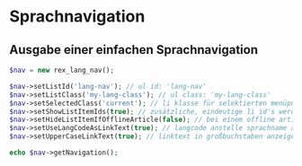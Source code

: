 Sprachnavigation
================

Ausgabe einer einfachen Sprachnavigation
----------------------------------------

```php
$nav = new rex_lang_nav();

$nav->setListId('lang-nav'); // ul id: 'lang-nav'
$nav->setListClass('my-lang-class'); // ul class: 'my-lang-class'
$nav->setSelectedClass('current'); // li klasse für selektierten menüpunkt: 'current'
$nav->setShowListItemIds(true); // zusätzliche, eindeutige li id's werden ausgegeben
$nav->setHideListItemIfOfflineArticle(false); // bei einem offline artikel li nicht verstecken sondern auf startartikel der website verlinken
$nav->setUseLangCodeAsLinkText(true); // langcode anstelle sprachname als linktext ausgeben
$nav->setUpperCaseLinkText(true); // linktext in großbuchstaben anzeigen

echo $nav->getNavigation();
```
